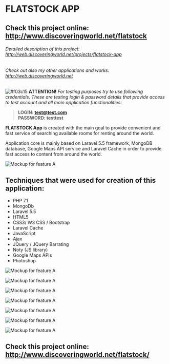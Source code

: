 # FLATSTOCK APP

## Check this project online: http://www.discoveringworld.net/flatstock

###### Detailed description of this project: http://web.discoveringworld.net/projects/flatstock-app

###### Check out also my other applications and works: http://web.discoveringworld.net

![#f03c15](https://placehold.it/15/f03c15/000000?text=+)   **ATTENTION!** *For testing purposes try to use following credentials. These are testing login & password details that provide access to test account and all main application functionalities:*

> **LOGIN: test@test.com** <br />
> **PASSWORD: testtest**


**FLATSTOCK App** is created with the main goal to provide convenient and fast service of searching available rooms for renting around the world.

Application core is mainly based on Laravel 5.5 framework, MongoDB database, Google Maps API service and Laravel Cache in order to provide fast access to content from around the world.

![Mockup for feature A](http://web.discoveringworld.net/wp-content/uploads/2017/12/flat-t.png)


## Techniques that were used for creation of this application: ##
-  PHP 7.1
-  MongoDb
-  Laravel 5.5
-  HTML5
-  CSS3/ W3 CSS / Bootstrap
-  Laravel Cache
-  JavaScript
-  Ajax
-  JQuery / JQuery Barrating
-  Noty (JS library)
-  Google Maps APIs
-  Photoshop

![Mockup for feature A](http://web.discoveringworld.net/wp-content/uploads/2017/12/flat1.png)

![Mockup for feature A](http://web.discoveringworld.net/wp-content/uploads/2017/12/flat4.png)

![Mockup for feature A](http://web.discoveringworld.net/wp-content/uploads/2017/12/flat2.png)

![Mockup for feature A](http://web.discoveringworld.net/wp-content/uploads/2017/12/flat3.png)

![Mockup for feature A](http://web.discoveringworld.net/wp-content/uploads/2017/12/flat5.png)

![Mockup for feature A](http://web.discoveringworld.net/wp-content/uploads/2017/12/flat6.png)

![Mockup for feature A](http://web.discoveringworld.net/wp-content/uploads/2017/12/flat7.png)

## Check this project online: http://www.discoveringworld.net/flatstock/
